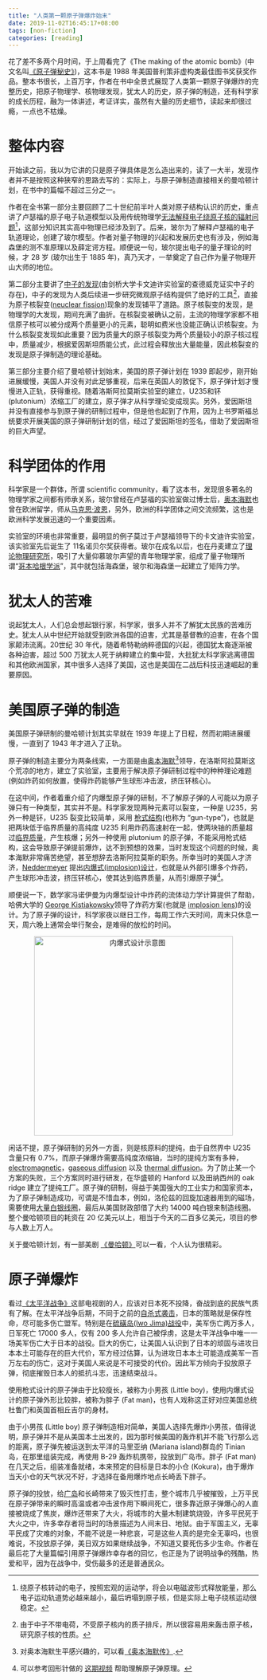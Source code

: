 ```yaml
---
title: "人类第一颗原子弹爆炸始末"
date: 2019-11-02T16:45:17+08:00
tags: [non-fiction]
categories: [reading]
---
```


花了差不多两个月时间，于上周看完了《The making of the atomic bomb》(中文名叫[《原子弹秘史》](https://book.douban.com/subject/3449736//))，这本书是 1988 年美国普利策非虚构类最佳图书奖获奖作品。整本书很长，上百万字，作者在书中全景式展现了人类第一颗原子弹爆炸的完整历史，把原子物理学、核物理发现，犹太人的历史，原子弹的制造，还有科学家的成长历程，融为一体讲述，考证详实，虽然有大量的历史细节，读起来却很过瘾，一点也不枯燥。

<!--more-->

# 整体内容

开始读之前，我以为它讲的只是原子弹具体是怎么造出来的，读了一大半，发现作者并不是按照这种狭窄的思路去写的：实际上，与原子弹制造直接相关的曼哈顿计划，在书中的篇幅不超过三分之一。

作者在全书第一部分主要回顾了二十世纪前半叶人类对原子结构认识的历史，重点讲了卢瑟福的原子电子轨道模型以及用传统物理学[无法解释电子绕原子核的辐射问题](https://en.wikipedia.org/wiki/Bohr_model#Origin)[^3]，这部分知识其实高中物理已经涉及到了。后来，玻尔为了解释卢瑟福的电子轨道理论，创建了玻尔模型。作者对量子物理的兴起和发展历史也有涉及，例如海森堡的测不准原理以及薛定谔方程。顺便说一句，玻尔提出电子的量子理论的时候，才 28 岁 (玻尔出生于 1885 年)，真乃天才，一举奠定了自己作为量子物理开山大师的地位。

第二部分主要讲了[中子的发现](http://www.ihep.cas.cn/kxcb/khsl/201709/t20170921_4863007.html)(由剑桥大学卡文迪许实验室的查德威克证实中子的存在)，中子的发现为人类后续进一步研究微观原子结构提供了绝好的工具[^1]，直接为原子核裂变([neuclear fission](https://en.wikipedia.org/wiki/Nuclear_fission))现象的发现铺平了道路。原子核裂变的发现，是物理学的大发现，期间充满了曲折。在核裂变被确认之前，主流的物理学家都不相信原子核可以被分成两个质量更小的元素，聪明如费米也没能正确认识核裂变。为什么核裂变发现如此重要？因为质量大的原子核裂变为两个质量较小的原子核过程中，质量减少，根据爱因斯坦质能公式，此过程会释放出大量能量，因此核裂变的发现是原子弹制造的理论基础。

第三部分主要介绍了曼哈顿计划始末，美国的原子弹计划在 1939 即起步，刚开始进展缓慢，美国人并没有对此足够重视，后来在英国人的敦促下，原子弹计划才慢慢进入正轨，获得重视。随着洛斯阿拉莫斯实验室的建立，U235和钚(plutonium）浓缩工厂的建立，原子弹才从科学理论变成现实。另外，爱因斯坦并没有直接参与到原子弹的研制过程中，但是他也起到了作用，因为上书罗斯福总统要求开展美国的原子弹研制计划的信，经过了爱因斯坦的签名，借助了爱因斯坦的巨大声望。

# 科学团体的作用

科学家是一个群体，所谓 scientific community，看了这本书，发现很多著名的物理学家之间都有师承关系，玻尔曾经在卢瑟福的实验室做过博士后，[奥本海默](https://zh.wikipedia.org/wiki/%E7%BD%97%E4%BC%AF%E7%89%B9%C2%B7%E5%A5%A5%E6%9C%AC%E6%B5%B7%E9%BB%98)也曾在欧洲留学，师从[马克思·波恩](https://zh.wikipedia.org/wiki/%E9%A9%AC%E5%85%8B%E6%96%AF%C2%B7%E7%8E%BB%E6%81%A9)，另外，欧洲的科学团体之间交流频繁，这也是欧洲科学发展迅速的一个重要因素。

实验室的环境也非常重要，最明显的例子莫过于卢瑟福领导下的卡文迪许实验室，该实验室先后诞生了 11名诺贝尔奖获得者。玻尔在成名以后，也在丹麦建立了[理论物理研究所](https://en.wikipedia.org/wiki/Niels_Bohr_Institute)，吸引了大量仰慕玻尔声望的青年物理学家，组成了量子物理所谓“[哥本哈根学派](https://www.qtumist.com/post/3322)”，其中就包括海森堡，玻尔和海森堡一起建立了矩阵力学。

# 犹太人的苦难

说起犹太人，人们总会想起银行家，科学家，很多人并不了解犹太民族的苦难历史。犹太人从中世纪开始就受到欧洲各国的迫害，尤其是基督教的迫害，在各个国家颠沛流离。20世纪 30 年代，随着希特勒纳粹德国的兴起，德国犹太裔逐渐被各种迫害，超过 500 万犹太人死于纳粹建立的集中营，大批犹太科学家逃离德国和其他欧洲国家，其中很多人选择了美国，这也是美国在二战后科技迅速崛起的重要原因。

# 美国原子弹的制造

美国原子弹研制的曼哈顿计划其实早就在 1939 年提上了日程，然而初期进展缓慢，一直到了 1943 年才进入了正轨。

原子弹的制造主要分为两条线索，一方面是由[奥本海默](https://zh.wikipedia.org/wiki/%E7%BD%97%E4%BC%AF%E7%89%B9%C2%B7%E5%A5%A5%E6%9C%AC%E6%B5%B7%E9%BB%98)[^2]领导，在洛斯阿拉莫斯这个荒凉的地方，建立了实验室，主要用于解决原子弹研制过程中的种种理论难题(例如炸药如何放置，使得炸药能够产生球形冲击波，挤压钚核心)。

在这中间，作者着重介绍了内爆型原子弹的研制，不了解原子弹的人可能以为原子弹只有一种类型，其实并不是。科学家发现两种元素可以裂变，一种是 U235，另外一种是钚，U235 裂变比较简单，采用 [枪式结构](https://en.wikipedia.org/wiki/Gun-type_fission_weapon)(也称为 “gun-type”)，也就是把两块低于临界质量的高纯度 U235 利用炸药高速射在一起，使两块铀的质量超过[临界质量](https://en.wikipedia.org/wiki/Critical_mass)，产生核爆；另外一种使用 plutonium 的原子弹，不能采用枪式结构，这会导致原子弹提前爆炸，达不到预想的效果，当时发现这个问题的时候，奥本海默非常痛苦绝望，甚至想辞去洛斯阿拉莫斯的职务。所幸当时的美国人才济济，[Neddermeyer](https://en.wikipedia.org/wiki/Seth_Neddermeyer#Manhattan_Project_work) 提出[内爆式(implosion)设计](https://en.wikipedia.org/wiki/Nuclear_weapon_design#Implosion-type_weapon)，也就是从外部引爆多个炸药，产生球形冲击波，挤压钚核心，使其达到临界质量，从而引爆原子弹[^4]。

顺便说一下，数学家冯诺伊曼为内爆型设计中炸药的流体动力学计算提供了帮助，哈佛大学的 [George Kistiakowsky](https://en.wikipedia.org/wiki/George_Kistiakowsky#Manhattan_Project)领导了炸药方案(也就是 [implosion lens](https://en.wikipedia.org/wiki/Explosive_lens))的设计。为了原子弹的设计，科学家夜以继日工作，每周工作六天时间，周末只休息一天，周六晚上通常会举行聚会，是难得的放松的时间。

<p align="center">
<img src="https://blog-resource-1257868508.file.myqcloud.com/20201006235105.gif" width="400" title="内爆式设计示意图">
</p>

闲话不提，原子弹研制的另外一方面，则是核原料的提纯，由于自然界中 U235 含量只有 0.7%，而原子弹爆炸需要高纯度浓缩铀，当时的提纯方案有多种，[electromagnetic](https://en.wikipedia.org/wiki/Calutron)，[gaseous diffusion](https://en.wikipedia.org/wiki/Gaseous_diffusion) 以及 [thermal diffusion](https://en.wikipedia.org/wiki/S-50_(Manhattan_Project))。为了防止某一个方案的失败，三个方案同时进行研发，在华盛顿的 Hanford 以及田纳西州的 oak ridge 建立了提纯工厂。原子弹的研制，得益于美国强大的工业实力和国家资本，为了原子弹制造成功，可谓是不惜血本，例如，洛伦兹的回旋加速器用到的磁场，需要使用[大量白银线圈](https://www.americanscientist.org/article/from-treasury-vault-to-the-manhattan-project)，最后从美国财政部借了大约 14000 吨白银来制造线圈。整个曼哈顿项目的耗资在 20 亿美元以上，相当于今天的二百多亿美元，项目的参与人数上万人。

关于曼哈顿计划，有一部美剧 [《曼哈顿》](https://movie.douban.com/subject/25822687/)可以一看，个人认为很精彩。

# 原子弹爆炸

看过[《太平洋战争》](https://movie.douban.com/subject/1428176/)这部电视剧的人，应该对日本死不投降，奋战到底的民族气质有了解。在太平洋战争后期，不同于之前的[自杀式袭击](https://en.wikipedia.org/wiki/Kamikaze)，日本的策略就是保存性命，尽可能多伤亡盟军。特别是在[硫磺岛(Iwo Jima)战役](https://zh.wikipedia.org/wiki/%E7%A1%AB%E7%A3%BA%E5%B2%9B%E6%88%98%E5%BD%B9)中，美军伤亡两万多人，日军死亡 17000 多人，仅有 200 多人允许自己被俘虏，这是太平洋战争中唯一一场美军伤亡大于日本的战役。巨大的伤亡，让美国人认识到了日本的顽固与进攻日本本土可能存在的巨大代价，军方经过估算，认为进攻日本本土可能造成美军一百万左右的伤亡，这对于美国人来说是不可接受的代价。因此军方倾向于投放原子弹，彻底摧毁日本人的抵抗斗志，迅速结束战斗。

使用枪式设计的原子弹由于比较瘦长，被称为小男孩 (Little boy)，使用内爆式设计的原子弹外形比较胖，被称为胖子 (Fat man)，也有人戏称这正好对应美国总统杜鲁门和英国首相丘吉尔的身材。

由于小男孩 (Little boy) 原子弹制造相对简单，美国人选择先爆炸小男孩，值得说明，原子弹并不是从美国本土出发的，因为那时候美国的轰炸机并不能飞行那么远的距离，原子弹先被运送到太平洋的马里亚纳 (Mariana island)群岛的 Tinian 岛，在那里组装完成，再使用 B-29 轰炸机携带，投放到广岛市。胖子 (Fat man) 在几天之后，组装准备就绪，本来预定的目标是日本的小仓 (Kokura)，由于爆炸当天小仓的天气状况不好，才选择在备用爆炸地点长崎丢下胖子。

原子弹的投放，给[广岛](https://zh.wikipedia.org/wiki/%E5%B9%BF%E5%B2%9B%E5%B8%82%E5%8E%9F%E5%AD%90%E5%BC%B9%E7%88%86%E7%82%B8)和长崎带来了毁灭性打击，整个城市几乎被摧毁，上万平民在原子弹带来的瞬时高温或者冲击波作用下瞬间死亡，很多靠近原子弹爆心的人直接被烧成了焦炭，爆炸还带来了大火，将城市的大量木制建筑烧毁，许多平民死于大火之中，许多幸存者将当时的场景描述为人间末日、地狱。由于军国主义，无辜平民成了灾难的对象，不能不说是一种悲哀，可是这些人真的是完全无辜吗，也很难说，不投放原子弹，美日双方如果继续战争，不知道又要死伤多少生命。作者在最后花了大量篇幅引用原子弹爆炸幸存者的回忆，也正是为了说明战争的残酷，热爱和平，因为在战争中，受伤最多的还是普通民众。

[^1]: 由于中子不带电荷，不受原子核内的质子排斥，所以很容易用来轰击原子核，研究原子核的性质。
[^2]: 对奥本海默生平感兴趣的，可以看[《奥本海默传》](https://book.douban.com/subject/4254757/).
[^3]: 绕原子核转动的电子，按照宏观的运动学，将会以电磁波形式释放能量，那么电子运动轨道势必越来越小，最后坍塌到原子核，但是实际上电子绕核运动很稳定。
[^4]: 可以参考回形针做的 [这期视频](https://www.youtube.com/watch?v=q5r22Wl6cWg) 帮助理解原子弹原理。
